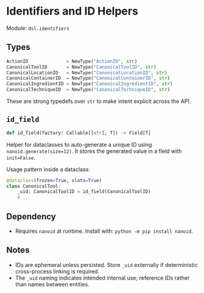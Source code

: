 # Identifiers and ID Helpers

Module: `dsl.identifiers`

## Types

```python
ActionID              = NewType("ActionID", str)
CanonicalToolID       = NewType("CanonicalToolID", str)
CanonicalLocationID   = NewType("CanonicalLocationID", str)
CanonicalContainerID  = NewType("CanonicalContainerID", str)
CanonicalIngredientID = NewType("CanonicalIngredientID", str)
CanonicalTechniqueID  = NewType("CanonicalTechniqueID", str)
```

These are strong typedefs over `str` to make intent explicit across the API.

## `id_field`

```python
def id_field(factory: Callable[[str], T]) -> Field[T]
```

Helper for dataclasses to auto-generate a unique ID using `nanoid.generate(size=12)`. It stores the generated value in a field with `init=False`.

Usage pattern inside a dataclass:

```python
@dataclass(frozen=True, slots=True)
class CanonicalTool:
    _uid: CanonicalToolID = id_field(CanonicalToolID)
    # ...
```

## Dependency

- Requires `nanoid` at runtime. Install with: `python -m pip install nanoid`.

## Notes

- IDs are ephemeral unless persisted. Store `_uid` externally if deterministic cross-process linking is required.
- The `_uid` naming indicates intended internal use; reference IDs rather than names between entities.


